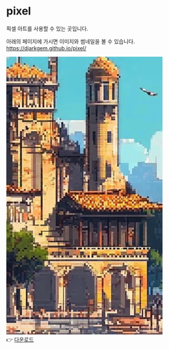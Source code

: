 # pixel
픽셀 아트를 사용할 수 있는 곳입니다.

아래의 페이지에 가시면 이미지와 썸네일을 볼 수 있습니다.
https://djarkgem.github.io/pixel/

![픽셀 아트](https://raw.githubusercontent.com/djarkgem/pixel/main/표지/slice_014.png)  
👉 [다운로드](https://raw.githubusercontent.com/djarkgem/pixel/main/표지/slice_014.png)
